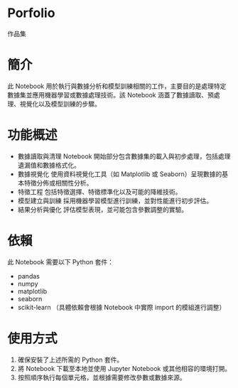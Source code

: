 # Porfolio
作品集
# 簡介
此 Notebook 用於執行與數據分析和模型訓練相關的工作，主要目的是處理特定數據集並應用機器學習或數據處理技術。該 Notebook 涵蓋了數據讀取、預處理、視覺化以及模型訓練的步驟。

# 功能概述
- 數據讀取與清理
  Notebook 開始部分包含數據集的載入與初步處理，包括處理遺漏值和數據格式化。
- 數據視覺化
  使用資料視覺化工具（如 Matplotlib 或 Seaborn）呈現數據的基本特徵分佈或相關性分析。
- 特徵工程
  包括特徵選擇、特徵標準化以及可能的降維技術。
- 模型建立與訓練
  採用機器學習模型進行訓練，並對性能進行初步評估。
- 結果分析與優化
  評估模型表現，並可能包含參數調整的實驗。

# 依賴
此 Notebook 需要以下 Python 套件：
- pandas
- numpy
- matplotlib
- seaborn
- scikit-learn
（具體依賴會根據 Notebook 中實際 import 的模組進行調整）

# 使用方式
1. 確保安裝了上述所需的 Python 套件。
2. 將 Notebook 下載至本地並使用 Jupyter Notebook 或其他相容的環境打開。
3. 按照順序執行每個單元格，並根據需要修改參數或數據來源。
